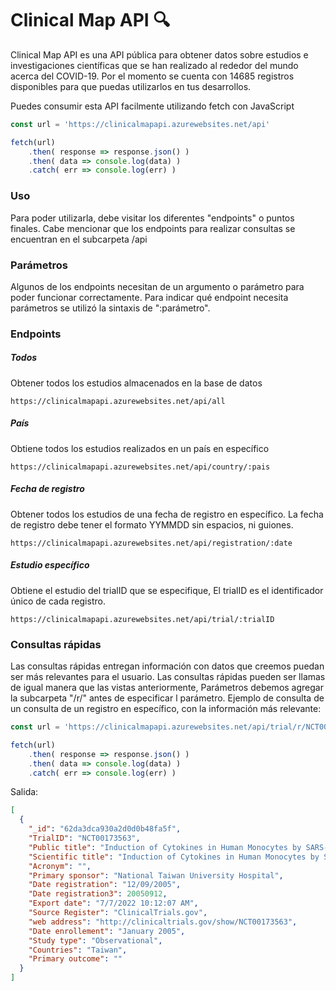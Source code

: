 # Clinical Map API 🔍️

Clinical Map API es una API pública para obtener datos sobre estudios e
investigaciones científicas que se han realizado al rededor del mundo
acerca del COVID-19. Por el momento se cuenta con 14685 registros
disponibles para que puedas utilizarlos en tus desarrollos.

Puedes consumir esta API facilmente utilizando fetch con JavaScript

```javascript
const url = 'https://clinicalmapapi.azurewebsites.net/api'

fetch(url)
	.then( response => response.json() )
	.then( data => console.log(data) )
	.catch( err => console.log(err) )
```

### Uso

Para poder utilizarla, debe visitar los diferentes \"endpoints\" o
puntos finales. Cabe mencionar que los endpoints para realizar consultas
se encuentran en el subcarpeta /api

### Parámetros

Algunos de los endpoints necesitan de un argumento o parámetro para poder funcionar correctamente. Para indicar qué endpoint necesita parámetros se utilizó la sintaxis de \":parámetro\".

### Endpoints

##### Todos

Obtener todos los estudios almacenados en la base de datos

  	https://clinicalmapapi.azurewebsites.net/api/all

##### País

Obtiene todos los estudios realizados en un país en específico

	https://clinicalmapapi.azurewebsites.net/api/country/:pais

##### Fecha de registro

Obtener todos los estudios de una fecha de registro en específico. La fecha de registro debe tener el formato YYMMDD sin espacios, ni guiones.

	https://clinicalmapapi.azurewebsites.net/api/registration/:date

##### Estudio específico

Obtiene el estudio del trialID que se especifique, El trialID es el identificador único de cada registro.

	https://clinicalmapapi.azurewebsites.net/api/trial/:trialID

### Consultas rápidas

Las consultas rápidas entregan información con datos que creemos puedan ser más relevantes para el usuario. Las consultas rápidas pueden ser llamas de igual manera que las vistas anteriormente, Parámetros debemos agregar la subcarpeta \"/r/\" antes de especificar l parámetro. Ejemplo de consulta de un consulta de un registro en específico, con la información más relevante:

```javascript
const url = 'https://clinicalmapapi.azurewebsites.net/api/trial/r/NCT00173563'

fetch(url)
	.then( response => response.json() )
	.then( data => console.log(data) )
	.catch( err => console.log(err) )

```
Salida:

```json
[
  {
    "_id": "62da3dca930a2d0d0b48fa5f",
    "TrialID": "NCT00173563",
    "Public title": "Induction of Cytokines in Human Monocytes by SARS-CoV in Adults and Children",
    "Scientific title": "Induction of Cytokines in Human Monocytes by SARS-CoV in Adults and Children",
    "Acronym": "",
    "Primary sponsor": "National Taiwan University Hospital",
    "Date registration": "12/09/2005",
    "Date registration3": 20050912,
    "Export date": "7/7/2022 10:12:07 AM",
    "Source Register": "ClinicalTrials.gov",
    "web address": "http://clinicaltrials.gov/show/NCT00173563",
    "Date enrollement": "January 2005",
    "Study type": "Observational",
    "Countries": "Taiwan",
    "Primary outcome": ""
  }
]
```
